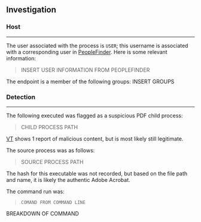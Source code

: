 ## Investigation
### Host
***
The user associated with the process is `USER`; this username is associated with a corresponding user in [PeopleFinder](INSERT_LINK). Here is some relevant information:

>INSERT USER INFORMATION FROM PEOPLEFINDER

The endpoint is a member of the following groups:
INSERT GROUPS

### Detection
***
The following executed was flagged as a suspicious PDF child process:
>CHILD PROCESS PATH

[VT](LINK_TO_VT) shows 1 report of malicious content, but is most likely still legitimate.

The source process was as follows:
>SOURCE PROCESS PATH

The hash for this executable was not recorded, but based on the file path and name, it is likely the authentic Adobe Acrobat.

The command run was:
>`COMAND FROM COMMAND LINE`

BREAKDOWN OF COMMAND